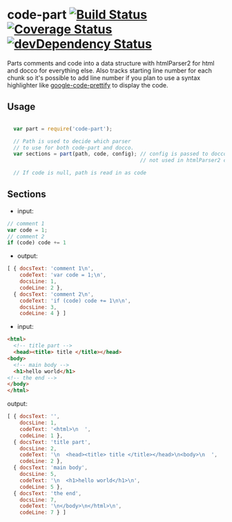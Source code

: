 # code-part [![Build Status](https://secure.travis-ci.org/bline/code-part.png?branch=master)](http://travis-ci.org/bline/code-part) [![Coverage Status](https://coveralls.io/repos/bline/code-part/badge.png?branch=master)](https://coveralls.io/r/bline/code-part?branch=master) [![devDependency Status](https://david-dm.org/bline/code-part/dev-status.svg)](https://david-dm.org/bline/code-part#info=devDependencies)

Parts comments and code into a data structure with htmlParser2 for html and
docco for everything else. Also tracks starting line number for each chunk so
it's possible to add line number if you plan to use a syntax highlighter like
[google-code-prettify](https://code.google.com/p/google-code-prettify/) to
display the code.

## Usage

```javascript

  var part = require('code-part');

  // Path is used to decide which parser
  // to use for both code-part and docco.
  var sections = part(path, code, config); // config is passed to docco
                                           // not used in htmlParser2 code path

  // If code is null, path is read in as code
```

## Sections

* input:

```javascript
// comment 1
var code = 1;
// comment 2
if (code) code += 1
```

* output:

```javascript
[ { docsText: 'comment 1\n',
    codeText: 'var code = 1;\n',
    docsLine: 1,
    codeLine: 2 },
  { docsText: 'comment 2\n',
    codeText: 'if (code) code += 1\n\n',
    docsLine: 3,
    codeLine: 4 } ]
```

* input:

```html
<html>
  <!-- title part -->
  <head><title> title </title></head>
<body>
  <!-- main body -->
  <h1>hello world</h1>
<!-- the end -->
</body>
</html>
```

output:

```javascript
[ { docsText: '',
    docsLine: 1,
    codeText: '<html>\n  ',
    codeLine: 1 },
  { docsText: 'title part',
    docsLine: 2,
    codeText: '\n  <head><title> title </title></head>\n<body>\n  ',
    codeLine: 2 },
  { docsText: 'main body',
    docsLine: 5,
    codeText: '\n  <h1>hello world</h1>\n',
    codeLine: 5 },
  { docsText: 'the end',
    docsLine: 7,
    codeText: '\n</body>\n</html>\n',
    codeLine: 7 } ]
```

